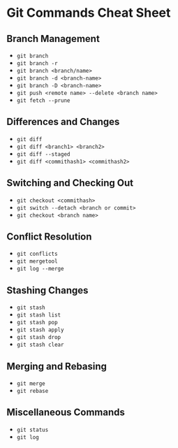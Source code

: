 # Git Commands Cheat Sheet

## Branch Management
- `git branch`
- `git branch -r`
- `git branch <branch/name>`
- `git branch -d <branch-name>`
- `git branch -D <branch-name>`
- `git push <remote name> --delete <branch name>`
- `git fetch --prune`

## Differences and Changes
- `git diff`
- `git diff <branch1> <branch2>`
- `git diff --staged`
- `git diff <commithash1> <commithash2>`

## Switching and Checking Out
- `git checkout <commithash>`
- `git switch --detach <branch or commit>`
- `git checkout <branch name>`

## Conflict Resolution
- `git conflicts`
- `git mergetool`
- `git log --merge`

## Stashing Changes
- `git stash`
- `git stash list`
- `git stash pop`
- `git stash apply`
- `git stash drop`
- `git stash clear`

## Merging and Rebasing
- `git merge`
- `git rebase`

## Miscellaneous Commands
- `git status`
- `git log`
